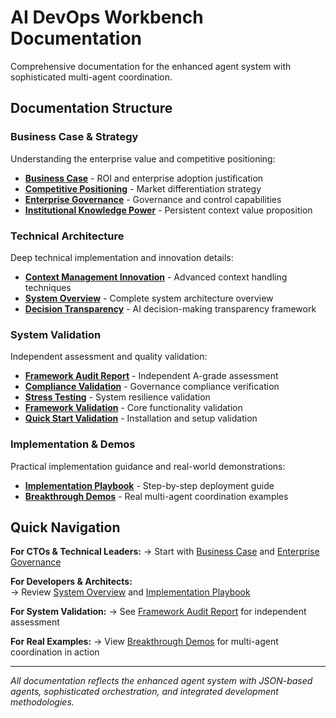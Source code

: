 # AI DevOps Workbench Documentation

Comprehensive documentation for the enhanced agent system with sophisticated multi-agent coordination.

## Documentation Structure

### **Business Case & Strategy**
Understanding the enterprise value and competitive positioning:
- **[Business Case](business-case/BUSINESS_CASE.md)** - ROI and enterprise adoption justification
- **[Competitive Positioning](business-case/COMPETITIVE_POSITIONING.md)** - Market differentiation strategy  
- **[Enterprise Governance](business-case/ENTERPRISE_GOVERNANCE_BREAKTHROUGH.md)** - Governance and control capabilities
- **[Institutional Knowledge Power](business-case/INSTITUTIONAL_KNOWLEDGE_POWER.md)** - Persistent context value proposition

### **Technical Architecture**
Deep technical implementation and innovation details:
- **[Context Management Innovation](technical/CONTEXT_MANAGEMENT_INNOVATION.md)** - Advanced context handling techniques
- **[System Overview](technical/SYSTEM_OVERVIEW.md)** - Complete system architecture overview  
- **[Decision Transparency](technical/DECISION_TRANSPARENCY.md)** - AI decision-making transparency framework

### **System Validation**
Independent assessment and quality validation:
- **[Framework Audit Report](validation/FRAMEWORK_AUDIT_REPORT.md)** - Independent A-grade assessment  
- **[Compliance Validation](validation/FRAMEWORK_COMPLIANCE_CHECK.md)** - Governance compliance verification
- **[Stress Testing](validation/FRAMEWORK_STRESS_TESTS.md)** - System resilience validation
- **[Framework Validation](validation/FRAMEWORK_VALIDATION.md)** - Core functionality validation
- **[Quick Start Validation](validation/QUICK_START_VALIDATION.md)** - Installation and setup validation

### **Implementation & Demos**
Practical implementation guidance and real-world demonstrations:
- **[Implementation Playbook](implementation/IMPLEMENTATION_PLAYBOOK.md)** - Step-by-step deployment guide
- **[Breakthrough Demos](implementation/BREAKTHROUGH_DEMOS.md)** - Real multi-agent coordination examples

## Quick Navigation

**For CTOs & Technical Leaders:**
→ Start with [Business Case](business-case/BUSINESS_CASE.md) and [Enterprise Governance](business-case/ENTERPRISE_GOVERNANCE_BREAKTHROUGH.md)

**For Developers & Architects:**  
→ Review [System Overview](technical/SYSTEM_OVERVIEW.md) and [Implementation Playbook](implementation/IMPLEMENTATION_PLAYBOOK.md)

**For System Validation:**
→ See [Framework Audit Report](validation/FRAMEWORK_AUDIT_REPORT.md) for independent assessment

**For Real Examples:**
→ View [Breakthrough Demos](implementation/BREAKTHROUGH_DEMOS.md) for multi-agent coordination in action

---

*All documentation reflects the enhanced agent system with JSON-based agents, sophisticated orchestration, and integrated development methodologies.*